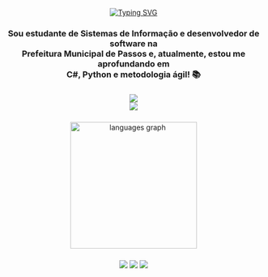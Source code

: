 <div align="center">
  
  [![Typing SVG](https://readme-typing-svg.demolab.com?font=Fira+Code&pause=1000&color=FF6E96&center=true&random=false&width=500&lines=Olá,+meu+nome+é+Henrique+Menezes.;Seja+bem-vindo+ao+meu+repositório!+%E2%AD%90%EF%B8%8F)](https://git.io/typing-svg)
  
  ### Sou estudante de Sistemas de Informação e desenvolvedor de software na<br>Prefeitura Municipal de Passos e, atualmente, estou me aprofundando em<br>C#, Python e metodologia ágil! 📚

  ###

  <img src="https://skillicons.dev/icons?i=cpp,cs,dotnet,py,dart,flutter,html,css,js,nodejs" />
  <br>
  <img src="https://skillicons.dev/icons?i=mysql,notion,postman,vscode,visualstudio,androidstudio,github" />

  ###

  <img src="https://github-readme-stats.vercel.app/api/top-langs?username=menezesho&locale=pt-br&hide_title=false&layout=compact&card_width=320&langs_count=6&theme=dracula&hide_border=true" height="250" alt="languages graph"/>
  
</div>

###

<div align="center">
  <a href="https://instagram.com/menezesh.o" target="_blank"><img src="https://img.shields.io/badge/-Instagram-%23E4405F?style=for-the-badge&logo=instagram&logoColor=white" target="_blank"></a>
  <a href="https://www.linkedin.com/in/menezesho" target="_blank"><img src="https://img.shields.io/badge/-LinkedIn-%230077B5?style=for-the-badge&logo=linkedin&logoColor=white" target="_blank"></a>  
  <a href = "mailto:henryyquemenezes@gmail.com" target="_blank"><img src="https://img.shields.io/badge/-Gmail-%23333?style=for-the-badge&logo=gmail&logoColor=white" target="_blank"></a>
</div>
